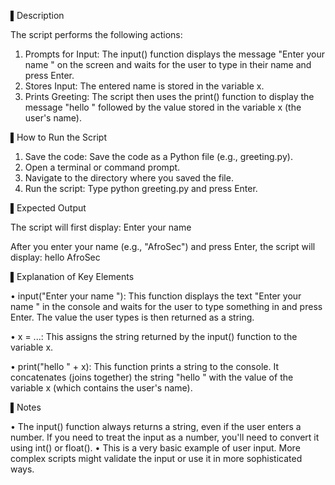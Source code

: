▌Description

The script performs the following actions:

1.  Prompts for Input:  The input() function displays the message "Enter your name " on the screen and waits for the user to type in their name and press Enter.
2.  Stores Input: The entered name is stored in the variable x.
3.  Prints Greeting: The script then uses the print() function to display the message "hello " followed by the value stored in the variable x (the user's name).


▌How to Run the Script

1.  Save the code: Save the code as a Python file (e.g., greeting.py).
2.  Open a terminal or command prompt.
3.  Navigate to the directory where you saved the file.
4.  Run the script: Type python greeting.py and press Enter.

▌Expected Output

The script will first display:
Enter your name

After you enter your name (e.g., "AfroSec") and press Enter, the script will display:
hello AfroSec

▌Explanation of Key Elements

•   input("Enter your name "): This function displays the text "Enter your name " in the console and waits for the user to type something in and press Enter.  The value the user types is then returned as a string.

•   x = ...: This assigns the string returned by the input() function to the variable x.

•   print("hello " + x):  This function prints a string to the console.  It concatenates (joins together) the string "hello " with the value of the variable x (which contains the user's name).

▌Notes

•   The input() function always returns a string, even if the user enters a number.  If you need to treat the input as a number, you'll need to convert it using int() or float().
•   This is a very basic example of user input. More complex scripts might validate the input or use it in more sophisticated ways.
